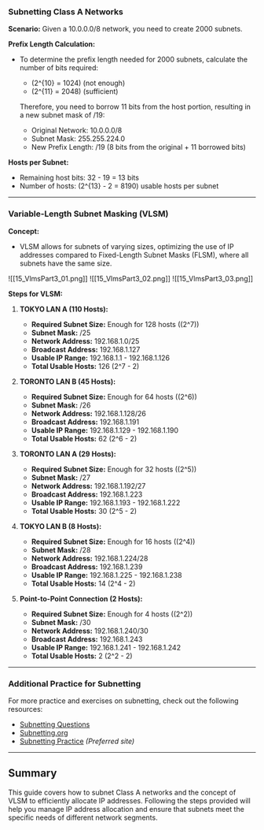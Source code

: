 ### Subnetting Class A Networks

**Scenario:**
Given a 10.0.0.0/8 network, you need to create 2000 subnets. 

**Prefix Length Calculation:**
- To determine the prefix length needed for 2000 subnets, calculate the number of bits required:
  - \(2^{10} = 1024\) (not enough)
  - \(2^{11} = 2048\) (sufficient)

  Therefore, you need to borrow 11 bits from the host portion, resulting in a new subnet mask of /19:
  - Original Network: 10.0.0.0/8
  - Subnet Mask: 255.255.224.0
  - New Prefix Length: /19 (8 bits from the original + 11 borrowed bits)

**Hosts per Subnet:**
- Remaining host bits: 32 - 19 = 13 bits
- Number of hosts: \(2^{13} - 2 = 8190\) usable hosts per subnet

---

### Variable-Length Subnet Masking (VLSM)

**Concept:**
- VLSM allows for subnets of varying sizes, optimizing the use of IP addresses compared to Fixed-Length Subnet Masks (FLSM), where all subnets have the same size.

![[15_VlmsPart3_01.png]] ![[15_VlmsPart3_02.png]] ![[15_VlmsPart3_03.png]]

**Steps for VLSM:**

1. **TOKYO LAN A (110 Hosts):**
   - **Required Subnet Size:** Enough for 128 hosts (\(2^7\))
   - **Subnet Mask:** /25
   - **Network Address:** 192.168.1.0/25
   - **Broadcast Address:** 192.168.1.127
   - **Usable IP Range:** 192.168.1.1 - 192.168.1.126
   - **Total Usable Hosts:** 126 (2^7 - 2)

2. **TORONTO LAN B (45 Hosts):**
   - **Required Subnet Size:** Enough for 64 hosts (\(2^6\))
   - **Subnet Mask:** /26
   - **Network Address:** 192.168.1.128/26
   - **Broadcast Address:** 192.168.1.191
   - **Usable IP Range:** 192.168.1.129 - 192.168.1.190
   - **Total Usable Hosts:** 62 (2^6 - 2)

3. **TORONTO LAN A (29 Hosts):**
   - **Required Subnet Size:** Enough for 32 hosts (\(2^5\))
   - **Subnet Mask:** /27
   - **Network Address:** 192.168.1.192/27
   - **Broadcast Address:** 192.168.1.223
   - **Usable IP Range:** 192.168.1.193 - 192.168.1.222
   - **Total Usable Hosts:** 30 (2^5 - 2)

4. **TOKYO LAN B (8 Hosts):**
   - **Required Subnet Size:** Enough for 16 hosts (\(2^4\))
   - **Subnet Mask:** /28
   - **Network Address:** 192.168.1.224/28
   - **Broadcast Address:** 192.168.1.239
   - **Usable IP Range:** 192.168.1.225 - 192.168.1.238
   - **Total Usable Hosts:** 14 (2^4 - 2)

5. **Point-to-Point Connection (2 Hosts):**
   - **Required Subnet Size:** Enough for 4 hosts (\(2^2\))
   - **Subnet Mask:** /30
   - **Network Address:** 192.168.1.240/30
   - **Broadcast Address:** 192.168.1.243
   - **Usable IP Range:** 192.168.1.241 - 192.168.1.242
   - **Total Usable Hosts:** 2 (2^2 - 2)

---

### Additional Practice for Subnetting

For more practice and exercises on subnetting, check out the following resources:
- [Subnetting Questions](http://www.subnettingquestions.com)
- [Subnetting.org](http://subnetting.org)
- [Subnetting Practice](https://subnettingpractice.com) *(Preferred site)*

---

## Summary
This guide covers how to subnet Class A networks and the concept of VLSM to efficiently allocate IP addresses. Following the steps provided will help you manage IP address allocation and ensure that subnets meet the specific needs of different network segments.